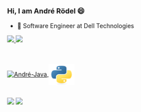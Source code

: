 ### Hi, I am André Rödel 😄

- 🌱 Software Engineer at Dell Technologies

 <div>
 
  <a href="https://github.com/Andrac0">
  <img height="150em" src="https://github-readme-stats.vercel.app/api?username=Andrac0&show_icons=true&theme=tokyonight&include_all_commits=true&count_private=true"/>
  <img height="150em" src="https://github-readme-stats.vercel.app/api/top-langs/?username=Andrac0&layout=compact&langs_count=7&theme=tokyonight"/>
</div>
 
 ##
  
<div style="display: inline_block"><br>
 
  <img align="center" alt="André-Java" height="50" width="60" src="https://cdn.jsdelivr.net/gh/devicons/devicon/icons/java/java-original-wordmark.svg">
  <img align="center" alt="André-Python" height="50" width="60" src="https://raw.githubusercontent.com/devicons/devicon/master/icons/python/python-original.svg">
 
</div>
  
##
  
<div>
  
  <a href = "mailto:andrelimarodel@gmail.com"><img src="https://img.shields.io/badge/-Gmail-%23333?style=for-the-badge&logo=gmail&logoColor=orange" target="_blank"></a>
  <a href="https://www.linkedin.com/in/andre-lima-rodel/" target="_blank"><img src="https://img.shields.io/badge/-LinkedIn-%230077B5?style=for-the-badge&logo=linkedin&logoColor=white" target="_blank"></a> 
  
</div>
